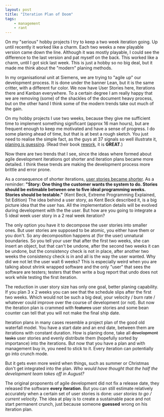 ```yaml
---
layout: post
title: "Iteration Plan of Doom"
tags:
    - management
    - rant
---
```


On my "serious" hobby projects I try to keep a two week iteration going. Up 
until recently it worked like a charm. Each two weeks a new playable version 
came down the line. Although it was mostly playable, I could see the difference
to the last version and pat myself on the back. This worked like a charm,
until I got sick last week. This is just a hobby so no big deal, but it made 
me think about the "modern" planing methods. 

In my organisational unit at Siemens, we are trying to "agile up" our development
process. It is done under the banner Lean, but it is the same critter, with a
different fur color. We now have User Stories here, Iterations there and Kanban
everywhere. To a certain degree I am really happy that we are removing (some)
of the shackles of the document heavy process, but on the other hand I think
some of the modern trends take out much of the gain.

<!--more-->

On my hobby projects I use two weeks, because they give me sufficient time to 
implement something significant (approx 16 man hours), but are frequent enough
to keep me motivated and have a sense of progress. I do some planing ahead of 
time, but that is at best a rough sketch. You just need to realise the 
simple fact, as the guys at 37 signals so well illustrate it, 
[planing is guessing]. (Read their book [rework], it is **GREAT**.)

[planing is guessing]: http://37signals.com/svn/posts/1805-lets-just-call-plans-what-they-are-guesses
[rework]: http://37signals.com/rework

Now there are two trends that I see, since the ideas where formed about agile
development iterations got shorter and iteration plans became more detailed. 
I think these trends are making the development process more brittle and error
prone. 

As a consequence of shorter iterations, [user stories became shorter][1]. As a 
reminder: **"Story: One thing the customer wants the system to do. Stories should 
be estimable between one to five ideal programming weeks. Stories should be 
testable."** (Kent Beck, Extreme Programming Explained, 1st Edition) The idea
behind a user story, as Kent Beck described it, is a big picture idea that the 
user has. All the implementation details will be evolved during development 
with the the user. But how are you going to integrate a 5 ideal week user story
in a 2 real week iteration? 

The only option you have it to decompose the user stories into smaller ones. 
But user stories are supposed to be atomic, you either have them or you don't. 
So any decomposition happens at (for the user) unnatural boundaries. So you tell
your user that after the first two weeks, she can insert an object, but that
can't be undone, after the second two weeks it can be undone, but the consistency
check is not in place, after another two weeks the consistency check is in and
all is the way the user wanted. Why did we not let the user wait 6 weeks? This
is especially weird when you are talking about shrink wrapped software and the 
only "user" that sees the software are testers; testers that then write a bug
report that undo does not work while testing the first iteration. 

The reduction in user story size has only one goal, better planing capability. 
If you plan 3 x 2 weeks you can see that the schedule slips after the first two 
weeks. Which would not be such a big deal, your velocity / burn rate / 
whatever could improve over the course of development (or not). But now
the iteration plan is crammed with <del>features</del> user stories and some 
bean counter can tell that you will not make the final ship date. 

Iteration plans in many cases resemble a project plan of the good old waterfall
model. You have a start date and an end date, between them are iterations 
with constant duration. How is planing done, take all <del>development tasks</del> 
user stories and evenly distribute them (hopefully sorted by importance) into
the iterations. But now that you have a plan and with management buy in, you 
need to stick to it. Every iteration can potentially go into crunch mode.

But it gets even more weird when things, such as summer or Christmas don't get 
integrated into the plan. *Who would have thought that the half the development
team takes off in August?* 

The original proponents of agile development did not fix a release date, they 
released the software **every iteration**. But you can still estimate relatively
accurately  when a certain set of user stories is done: *user stories to go / 
current velocity*. The idea at play is to create a sustainable pace and not start 
permanent crunch, just because someone **guessed** wrong on his iteration plan.

[1]: http://www.agileproductdesign.com/blog/the_shrinking_story.html 
